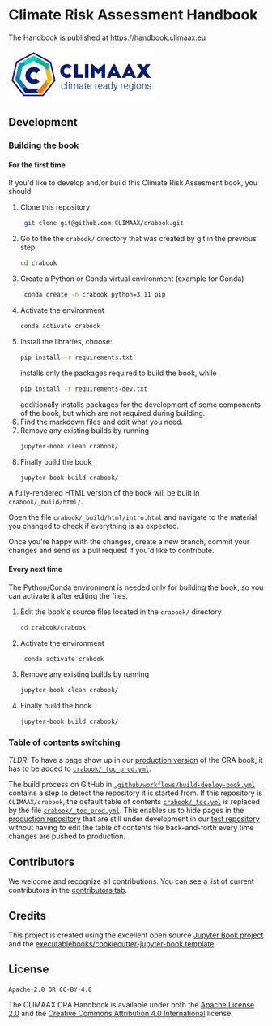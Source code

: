 # Climate Risk Assessment Handbook

The Handbook is published at https://handbook.climaax.eu

<img src="https://raw.githubusercontent.com/CLIMAAX/crabook/main/crabook/logo.png" height="100" />


## Development

### Building the book

#### For the first time

If you'd like to develop and/or build this Climate Risk Assesment book, you should:

1. Clone this repository
   ```bash
    git clone git@github.com:CLIMAAX/crabook.git
    ```
2. Go to the the `crabook/` directory that was created by git in the previous step
   ```bash
   cd crabook
   ```
3. Create a Python or Conda virtual environment (example for Conda)
   ```bash
    conda create -n crabook python=3.11 pip
    ```
4. Activate the environment
    ```bash
    conda activate crabook
    ```
5. Install the libraries, choose:
   ```bash
   pip install -r requirements.txt
   ```
   installs only the packages required to build the book, while
   ```bash
   pip install -r requirements-dev.txt
   ```
   additionally installs packages for the development of some components of the book, but which are not required during building.
6. Find the markdown files and edit what you need.
7. Remove any existing builds by running
    ```bash
   jupyter-book clean crabook/
    ```
8. Finally build the book
    ```bash
    jupyter-book build crabook/
    ```

A fully-rendered HTML version of the book will be built in `crabook/_build/html/`.

Open the file `crabook/_build/html/intro.html` and navigate to the material you changed to check if everything is as expected.

Once you're happy with the changes, create a new branch, commit your changes and send us a pull request if you'd like to contribute.


#### Every next time

The Python/Conda environment is needed only for building the book, so you can activate it after editing the files.

1. Edit the book's source files located in the `crabook/` directory
   ```bash
   cd crabook/crabook
   ```
2. Activate the environment
   ```bash
    conda activate crabook
    ```
3. Remove any existing builds by running
    ```bash
   jupyter-book clean crabook/
    ```
4. Finally build the book
    ```bash
   jupyter-book build crabook/
    ```

### Table of contents switching

*TLDR*: To have a page show up in our [production version](https://handbook.climaax.eu/) of the CRA book, it has to be added to [`crabook/_toc_prod.yml`](crabook/_toc_prod.yml).

The build process on GitHub in [`.github/workflows/build-deploy-book.yml`](.github/workflows/build-deploy-book.yml) contains a step to detect the repository it is started from. If this repository is `CLIMAAX/crabook`, the default table of contents [`crabook/_toc.yml`](crabook/_toc.yml) is replaced by the file [`crabook/_toc_prod.yml`](crabook/_toc.yml). This enables us to hide pages in the [production repository](https://github.com/CLIMAAX/crabook) that are still under development in our [test repository](https://github.com/CLIMAAX/crabook-test) without having to edit the table of contents file back-and-forth every time changes are pushed to production.


## Contributors

We welcome and recognize all contributions. You can see a list of current contributors in the [contributors tab](https://github.com/CLIMAAX/crabook/graphs/contributors).


## Credits

This project is created using the excellent open source [Jupyter Book project](https://jupyterbook.org/) and the [executablebooks/cookiecutter-jupyter-book template](https://github.com/executablebooks/cookiecutter-jupyter-book).


## License

`Apache-2.0 OR CC-BY-4.0`

The CLIMAAX CRA Handbook is available under both the [Apache License 2.0](LICENSE-Apache-2.0) and the [Creative Commons Attribution 4.0 International](LICENSE-CC-BY-4.0) license.
